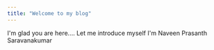 ```yaml
---
title: "Welcome to my blog"
---
```


I'm glad you are here....
Let me introduce myself
I'm Naveen Prasanth Saravanakumar
